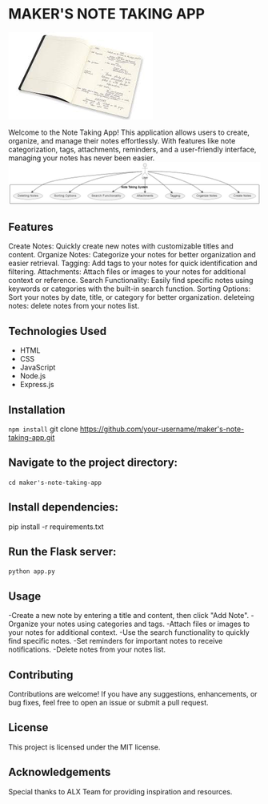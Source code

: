 # MAKER'S NOTE TAKING APP
![Project Logo](./images/images.jpeg)

Welcome to the Note Taking App! This application allows users to create, organize, and manage their notes effortlessly. With features like note categorization, tags, attachments, reminders, and a user-friendly interface, managing your notes has never been easier.
![Image Alt Text](./images/overview.jpg)


## Features
Create Notes: Quickly create new notes with customizable titles and content.
Organize Notes: Categorize your notes for better organization and easier retrieval.
Tagging: Add tags to your notes for quick identification and filtering.
Attachments: Attach files or images to your notes for additional context or reference.
Search Functionality: Easily find specific notes using keywords or categories with the built-in search function.
Sorting Options: Sort your notes by date, title, or category for better organization.
deleteing notes: delete notes from your notes list.

## Technologies Used
- HTML
- CSS
- JavaScript
- Node.js
- Express.js
## Installation
`npm install`
git clone https://github.com/your-username/maker's-note-taking-app.git
## Navigate to the project directory:
`cd maker's-note-taking-app`
## Install dependencies:
pip install -r requirements.txt
## Run the Flask server:
`python app.py`
## Usage
-Create a new note by entering a title and content, then click "Add Note".
-Organize your notes using categories and tags.
-Attach files or images to your notes for additional context.
-Use the search functionality to quickly find specific notes.
-Set reminders for important notes to receive notifications.
-Delete notes from your notes list.
## Contributing
Contributions are welcome! If you have any suggestions, enhancements, or bug fixes, feel free to open an issue or submit a pull request.
## License
This project is licensed under the MIT license.
## Acknowledgements
Special thanks to ALX Team for providing inspiration and resources.